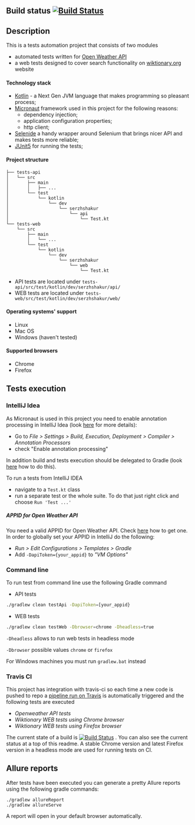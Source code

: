 ## Build status [![Build Status](https://travis-ci.org/serzhshakur/qa-automation-micronaut.svg?branch=master)](https://travis-ci.org/serzhshakur/qa-automation-micronaut)

## Description
This is a tests automation project that consists of two modules
- automated tests written for [Open Weather API](http://openweathermap.org/current)
- a web tests designed to cover search functionality on [wiktionary.org](https://en.wiktionary.org/) website

#### Technology stack
- [Kotlin](https://kotlinlang.org) - a Next Gen JVM language that makes programming so pleasant process; 
- [Micronaut](https://micronaut.io) framework used in this project for the following reasons:
  - dependency injection;
  - application configuration properties;
  - http client;
- [Selenide](https://selenide.org) a handy wrapper around Selenium that brings nicer API and makes tests more reliable;
- [JUnit5](https://junit.org/junit5/docs/current/user-guide/) for running the tests;

#### Project structure

```$xslt
├── tests-api
│   └── src
│       ├── main
│       │   ├── ...
│       └── test
│           └── kotlin
│               └── dev
│                   └── serzhshakur
│                       └── api
│                           └── Test.kt
└── tests-web
    └── src
        ├── main
        │   └── ...
        └── test
            └── kotlin
                └── dev
                    └── serzhshakur
                        └── web
                            └── Test.kt

```
- API tests are located under `tests-api/src/test/kotlin/dev/serzhshakur/api/`
- WEB tests are located under `tests-web/src/test/kotlin/dev/serzhshakur/web/`

#### Operating systems' support
- Linux
- Mac OS 
- Windows (haven't tested)

#### Supported browsers
- Chrome
- Firefox

## Tests execution

### IntelliJ Idea

As Micronaut is used in this project you need to enable annotation processing in IntelliJ Idea (look [here](https://guides.micronaut.io/creating-your-first-micronaut-app/guide/) for more details): 
- Go to _File > Settings > Build, Execution, Deployment > Compiler > Annotation Processors_ 
- check "Enable annotation processing" 

In addition build and tests execution should be delegated to Gradle (look [here](https://www.jetbrains.com/help/idea/gradle.html#gradle_settings_access) how to do this).

To run a tests from IntelliJ IDEA 
- navigate to a `Test.kt` class  
- run a separate test or the whole suite. To do that just right click and choose `Run 'Test ...'`

##### APPID for Open Weather API
You need a valid APPID for Open Weather API. Check [here](https://openweathermap.org/appid) how to get one.
In order to globally set your APPID in IntelliJ do the following:
- _Run > Edit Configurations > Templates > Gradle_
- Add `-DapiToken={your_appid}` to _"VM Options"_ 

### Command line

To run test from command line use the following Gradle command

- API tests
```bash
./gradlew clean testApi -DapiToken=[your_appid}
```
- WEB tests
```bash
./gradlew clean testWeb -Dbrowser=chrome -Dheadless=true
```
`-Dheadless` allows to run web tests in headless mode
 
 `-Dbrowser` possible values `chrome` or `firefox`


For Windows machines you must run  `gradlew.bat` instead

### Travis CI
This project has integration with travis-ci so each time a new code is pushed to repo a [pipeline run on Travis](https://travis-ci.org/serzhshakur/qa-automation-micronaut) is automatically triggered and the following tests are executed
- _Openweather API tests_
- _Wiktionary WEB tests using Chrome browser_
- _Wiktionary WEB tests using Firefox browser_

The current state of a build is [![Build Status](https://travis-ci.org/serzhshakur/qa-automation-micronaut.svg?branch=master)](https://travis-ci.org/serzhshakur/qa-automation-micronaut)
. You can also see the current status at a top of this readme. A stable Chrome version and latest Firefox version in a headless mode are used for running tests on CI.

## Allure reports
After tests have been executed you can generate a pretty Allure reports using the following gradle commands:
```$xslt
./gradlew allureReport
./gradlew allureServe
```
A report will open in your default browser automatically.